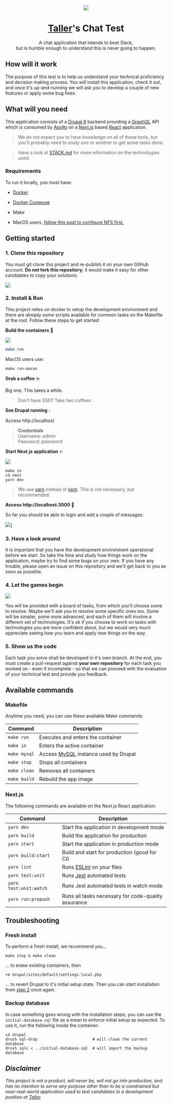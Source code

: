 <p align="center">
  <a href="http://taller.net.br">
    <img src="https://avatars0.githubusercontent.com/u/5984356?v=4&s=200" />
  </a>
</p>

<h1 align="center">
  <a href="http://taller.net.br">Taller</a>'s Chat Test
</h1>

<p align="center">A chat application that intends to beat Slack,<br />but is humble enough to understand this is never going to happen.</p>

## How will it work

The purpose of this test is to help us understand your technical proficiency and decision making process. You will install this application, check it out, and once it's up-and-running we will ask you to develop a couple of new features or apply some bug fixes.

## What will you need

This application consists of a [Drupal 8](http://drupal.org/) backend providing a [GraphQL](https://www.drupal.org/project/graphql) API which is consumed by [Apollo](https://www.apollographql.com/) on a [Next.js](https://github.com/zeit/next.js/) based [React](https://reactjs.org/) application.

> We do not expect you to have knowledge on all of these tools, but you'll probably need to study one or another to get some tasks done.

> Have a look at [STACK.md](./STACK.md) for more information on the technologies used.

### Requirements

To run it locally, you must have:

- [Docker](https://docs.docker.com/install/)
- [Docker Compose](https://docs.docker.com/compose/install/)
- Make

- MacOS users, [follow this post to configure NFS first.](https://www.jeffgeerling.com/blog/2020/revisiting-docker-macs-performance-nfs-volumes)

## Getting started

### 1. Clone this repository

You must git clone this project and re-publish it on your own GitHub account. **Do not fork this repository**; it would make it easy for other candidates to copy your solutions.

[![](./docs/assets/1-clone.gif)](https://asciinema.org/a/ssOTM6HdlvNpVHWUrni2qBwGy)

### 2. Install & Run

This project relies on docker to setup the development environment and there are already some scripts available for common tasks on the Makefile at the root. Follow these steps to get started:

**Build the containers** :hammer:

[![](./docs/assets/2-install.gif)](https://asciinema.org/a/DevZistI3Een0TqVgdHC3jWir)

```sh
make run
```

MacOS users use:

```
make run-macos
```

**Grab a coffee** :coffee:

Big one. This takes a while.

> Don't have SSD? Take two coffees.

**See Drupal running** :droplet:

Access http://localhost

> **Credentials**<br />
> Username: _admin_<br />
> Password: _password_

**Start Next.js application** :fire:

[![](./docs/assets/3-run.gif)](https://asciinema.org/a/FPNKnxSqQoTXMSTqevt7NPqJE)

```
make in
cd next
yarn dev
```

> We use [yarn](https://yarnpkg.com/pt-BR/) instead of [npm](https://www.npmjs.com/). This is not necessary, but recommended.

**Access http://localhost:3000** :tada:

So far you should be able to login and add a couple of messages:

![](./docs/assets/fresh-install-expecation.gif)]

### 3. Have a look around

It is important that you have the development environment operational before we start. So take the time and study how things work on the application, maybe try to find some bugs on your own. If you have any trouble, please open an issue on this repository and we'll get back to you as soon as possible.

### 4. Let the games begin

![](./docs/assets/board.png)

You will be provided with a board of tasks, from which you'll choose some to resolve. Maybe we'll ask you to resolve some specific ones too. Some will be simpler, some more advanced, and each of them will involve a different set of technologies. It's ok if you choose to work on tasks with technologies you are more confident about, but we would very much appreciate seeing how you learn and apply new things on the way.

### 5. Show us the code

Each task you solve shall be developed in it's own branch. At the end, you must create a pull-request against **your own repository** for each task you worked on - even if incomplete - so that we can proceed with the evaluation of your technical test and provide you feedback.

## Available commands

### Makefile

Anytime you need, you can use these available Make commands:

| Command      | Description                                                    |
| ------------ | -------------------------------------------------------------- |
| `make run`   | Executes and enters the container                              |
| `make in`    | Enters the active container                                    |
| `make mysql` | Access [MySQL](https://www.mysql.com/) instance used by Drupal |
| `make stop`  | Stops all containers                                           |
| `make clean` | Removes all containers                                         |
| `make build` | Rebuild the app image                                          |

### Next.js

The following commands are available on the Next.js React application:

| Command                | Description                                                   |
| ---------------------- | ------------------------------------------------------------- |
| `yarn dev`             | Start the application in development mode                     |
| `yarn build`           | Build the application for production                          |
| `yarn start`           | Start the application in production mode                      |
| `yarn build:start`     | Build and start for production (good for CI)                  |
| `yarn lint`            | Runs [ESLint](https://eslint.org/) on your files              |
| `yarn test:unit`       | Runs [Jest](https://facebook.github.io/jest/) automated tests |
| `yarn test:unit:watch` | Runs Jest automated tests in watch mode                       |
| `yarn run:prepush`     | Runs all tasks necessary for code-quality assurance           |

## Troubleshooting

### Fresh install

To perform a fresh install, we recommend you...

```
make stop & make clean
```

... to erase existing containers, then

```
rm drupal/sites/default/settings.local.php
```

... to revert Drupal to it's initial setup state. Then you can start installation from [step 2](#2-install--run) once again.

### Backup database

In case something goes wrong with the installation steps, you can use the `initial-database.sql` file as a mean to enforce initial setup as expected. To use it, run the following inside the container:

```
cd drupal
drush sql-drop                        # will clean the current database
drush sqlc < ../initial-database.sql  # will import the backup database
```

## _Disclaimer_

_This project is not a product, will never be, will not go into production, and has no intention to serve any purpose other than to be a constrained but near-real-world application used to test candidates to a development position at [Taller](https://taller.net.br)._
